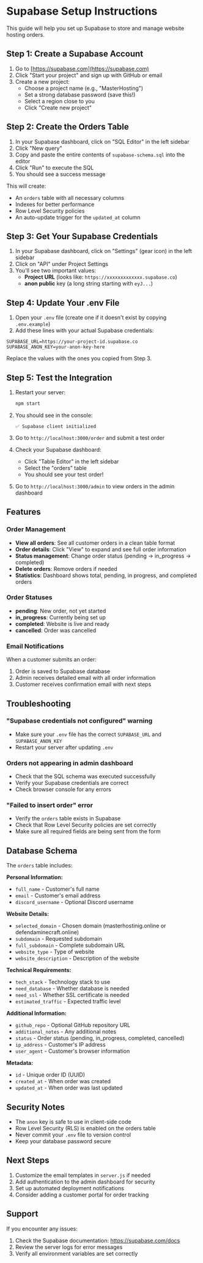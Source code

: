 # Supabase Setup Instructions

This guide will help you set up Supabase to store and manage website hosting orders.

## Step 1: Create a Supabase Account

1. Go to [https://supabase.com](https://supabase.com)
2. Click "Start your project" and sign up with GitHub or email
3. Create a new project:
   - Choose a project name (e.g., "MasterHosting")
   - Set a strong database password (save this!)
   - Select a region close to you
   - Click "Create new project"

## Step 2: Create the Orders Table

1. In your Supabase dashboard, click on "SQL Editor" in the left sidebar
2. Click "New query"
3. Copy and paste the entire contents of `supabase-schema.sql` into the editor
4. Click "Run" to execute the SQL
5. You should see a success message

This will create:
- An `orders` table with all necessary columns
- Indexes for better performance
- Row Level Security policies
- An auto-update trigger for the `updated_at` column

## Step 3: Get Your Supabase Credentials

1. In your Supabase dashboard, click on "Settings" (gear icon) in the left sidebar
2. Click on "API" under Project Settings
3. You'll see two important values:
   - **Project URL** (looks like: `https://xxxxxxxxxxxxx.supabase.co`)
   - **anon public** key (a long string starting with `eyJ...`)

## Step 4: Update Your .env File

1. Open your `.env` file (create one if it doesn't exist by copying `.env.example`)
2. Add these lines with your actual Supabase credentials:

```env
SUPABASE_URL=https://your-project-id.supabase.co
SUPABASE_ANON_KEY=your-anon-key-here
```

Replace the values with the ones you copied from Step 3.

## Step 5: Test the Integration

1. Restart your server:
   ```bash
   npm start
   ```

2. You should see in the console:
   ```
   ✅ Supabase client initialized
   ```

3. Go to `http://localhost:3000/order` and submit a test order

4. Check your Supabase dashboard:
   - Click "Table Editor" in the left sidebar
   - Select the "orders" table
   - You should see your test order!

5. Go to `http://localhost:3000/admin` to view orders in the admin dashboard

## Features

### Order Management
- **View all orders**: See all customer orders in a clean table format
- **Order details**: Click "View" to expand and see full order information
- **Status management**: Change order status (pending → in_progress → completed)
- **Delete orders**: Remove orders if needed
- **Statistics**: Dashboard shows total, pending, in progress, and completed orders

### Order Statuses
- **pending**: New order, not yet started
- **in_progress**: Currently being set up
- **completed**: Website is live and ready
- **cancelled**: Order was cancelled

### Email Notifications
When a customer submits an order:
1. Order is saved to Supabase database
2. Admin receives detailed email with all order information
3. Customer receives confirmation email with next steps

## Troubleshooting

### "Supabase credentials not configured" warning
- Make sure your `.env` file has the correct `SUPABASE_URL` and `SUPABASE_ANON_KEY`
- Restart your server after updating `.env`

### Orders not appearing in admin dashboard
- Check that the SQL schema was executed successfully
- Verify your Supabase credentials are correct
- Check browser console for any errors

### "Failed to insert order" error
- Verify the `orders` table exists in Supabase
- Check that Row Level Security policies are set correctly
- Make sure all required fields are being sent from the form

## Database Schema

The `orders` table includes:

**Personal Information:**
- `full_name` - Customer's full name
- `email` - Customer's email address
- `discord_username` - Optional Discord username

**Website Details:**
- `selected_domain` - Chosen domain (masterhostinig.online or defendaminecraft.online)
- `subdomain` - Requested subdomain
- `full_subdomain` - Complete subdomain URL
- `website_type` - Type of website
- `website_description` - Description of the website

**Technical Requirements:**
- `tech_stack` - Technology stack to use
- `need_database` - Whether database is needed
- `need_ssl` - Whether SSL certificate is needed
- `estimated_traffic` - Expected traffic level

**Additional Information:**
- `github_repo` - Optional GitHub repository URL
- `additional_notes` - Any additional notes
- `status` - Order status (pending, in_progress, completed, cancelled)
- `ip_address` - Customer's IP address
- `user_agent` - Customer's browser information

**Metadata:**
- `id` - Unique order ID (UUID)
- `created_at` - When order was created
- `updated_at` - When order was last updated

## Security Notes

- The `anon` key is safe to use in client-side code
- Row Level Security (RLS) is enabled on the orders table
- Never commit your `.env` file to version control
- Keep your database password secure

## Next Steps

1. Customize the email templates in `server.js` if needed
2. Add authentication to the admin dashboard for security
3. Set up automated deployment notifications
4. Consider adding a customer portal for order tracking

## Support

If you encounter any issues:
1. Check the Supabase documentation: https://supabase.com/docs
2. Review the server logs for error messages
3. Verify all environment variables are set correctly
